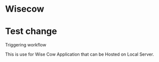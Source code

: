 # Wisecow
# Test change
Triggering workflow

This is use for Wise Cow Application that can be Hosted on Local Server.
